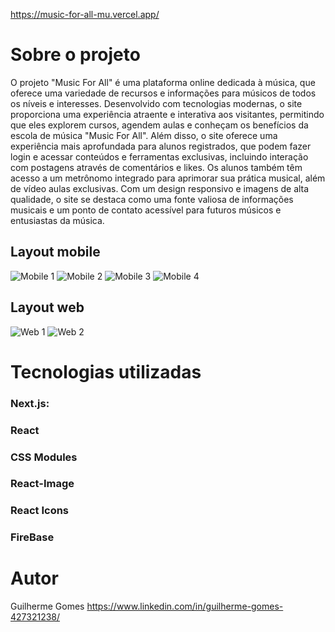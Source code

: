 https://music-for-all-mu.vercel.app/
# Sobre o projeto
O projeto "Music For All" é uma plataforma online dedicada à música, que oferece uma variedade de recursos e informações para músicos de todos os níveis e interesses. Desenvolvido com tecnologias modernas, o site proporciona uma experiência atraente e interativa aos visitantes, permitindo que eles explorem cursos, agendem aulas e conheçam os benefícios da escola de música "Music For All". Além disso, o site oferece uma experiência mais aprofundada para alunos registrados, que podem fazer login e acessar conteúdos e ferramentas exclusivas, incluindo interação com postagens através de comentários e likes. Os alunos também têm acesso a um metrônomo integrado para aprimorar sua prática musical, além de vídeo aulas exclusivas. Com um design responsivo e imagens de alta qualidade, o site se destaca como uma fonte valiosa de informações musicais e um ponto de contato acessível para futuros músicos e entusiastas da música.

## Layout mobile
![Mobile 1](public/images/layoutmobile.png)  ![Mobile 2](public/images/layoutmobile1.png)  ![Mobile 3](public/images/layoutmobile2.png) ![Mobile 4](public/images/layoutmobile3.png)
## Layout web
![Web 1](public/images/layouthome.png)
![Web 2](public/images/layoutweb.png)

# Tecnologias utilizadas
### Next.js:
### React
### CSS Modules
### React-Image
### React Icons
### FireBase 


# Autor
Guilherme Gomes
https://www.linkedin.com/in/guilherme-gomes-427321238/
